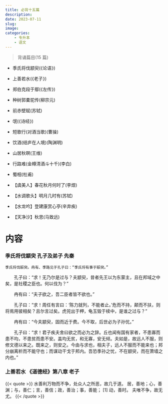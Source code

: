 ```yaml
---
title: 必背十五篇
description: 
date: 2023-07-11
slug: 
image: 
categories:
    - 专升本
    - 语文
---
```

> 背诵篇目(15 篇)

- 季氏将伐颛臾(《论语》)

- 上善若水(《老子》)

- 郑伯克段于鄢(《左传》)

- 种树郭橐驼传(柳宗元)

- 前赤壁赋(苏轼)

- 氓(《诗经》)

- 短歌行(对酒当歌)(曹操)

- 饮酒(结庐在人境)(陶渊明)

- 山居秋暝(王维)

- 行路难(金樽清酒斗十千)(李白)

- 蜀相(杜甫)

- 【虞美人】春花秋月何时了(李煜)

- 【水调歌头】明月几时有(苏轼)

- 【水龙吟】登建康赏心亭(辛弃疾)

- 【天净沙】秋思(马致远)

# 内容
### 季氏将伐颛臾    **孔子及弟子 先秦**

    季氏将伐颛臾。冉有、季路见于孔子曰：“季氏将有事于颛臾。”

　　孔子曰：“求！无乃尔是过与？夫颛臾，昔者先王以为东蒙主，且在邦域之中矣，是社稷之臣也。何以伐为？”

　　冉有曰：“夫子欲之，吾二臣者皆不欲也。”

　　孔子曰：“求！周任有言曰：‘陈力就列，不能者止。’危而不持，颠而不扶，则将焉用彼相矣？且尔言过矣。虎兕出于柙，龟玉毁于椟中，是谁之过与？”

　　冉有曰：“今夫颛臾，固而近于费。今不取，后世必为子孙忧。”

　　孔子曰：“求！君子疾夫舍曰欲之而必为之辞。丘也闻有国有家者，不患寡而患不均，不患贫而患不安。盖均无贫，和无寡，安无倾。夫如是，故远人不服，则修文德以来之。既来之，则安之。今由与求也，相夫子，远人不服而不能来也；邦分崩离析而不能守也；而谋动干戈于邦内。吾恐季孙之忧，不在颛臾，而在萧墙之内也。”

### 上善若水    《道德经》第八章 老子
{{< quote >}}
水善利万物而不争，处众人之所恶，故几于道。 居，善地；心，善渊；与，善仁；言，善信；政，善治；事，善能； [1] 动，善时。 夫唯不争，故无尤。
{{< /quote >}}